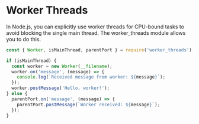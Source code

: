 # Worker Threads

In Node.js, you can explicitly use worker threads for CPU-bound tasks to avoid blocking the single main thread. The worker_threads module allows you to do this.

```js
const { Worker, isMainThread, parentPort } = require('worker_threads');

if (isMainThread) {
  const worker = new Worker(__filename);
  worker.on('message', (message) => {
    console.log(`Received message from worker: ${message}`);
  });
  worker.postMessage('Hello, worker!');
} else {
  parentPort.on('message', (message) => {
    parentPort.postMessage(`Worker received: ${message}`);
  });
}
```

